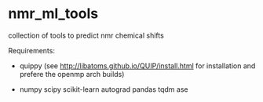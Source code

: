 # nmr_ml_tools
collection of tools to predict nmr chemical shifts

Requirements:

+ quippy (see http://libatoms.github.io/QUIP/install.html for installation and prefere the openmp arch builds)

+ numpy scipy scikit-learn autograd pandas tqdm ase